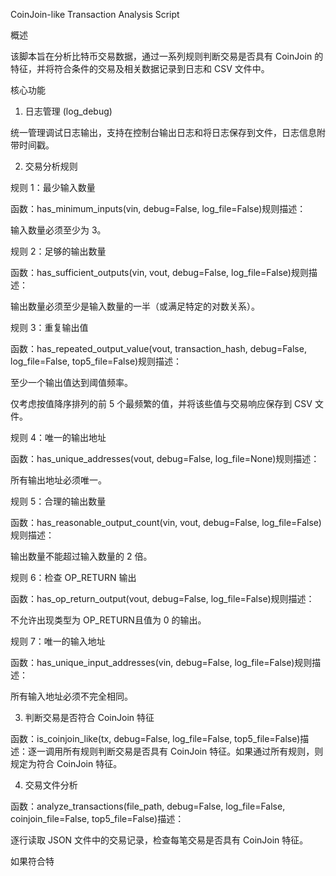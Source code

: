 CoinJoin-like Transaction Analysis Script

概述

该脚本旨在分析比特币交易数据，通过一系列规则判断交易是否具有 CoinJoin 的特征，并将符合条件的交易及相关数据记录到日志和 CSV 文件中。

核心功能

1. 日志管理 (log_debug)

统一管理调试日志输出，支持在控制台输出日志和将日志保存到文件，日志信息附带时间戳。

2. 交易分析规则

规则 1：最少输入数量

函数：has_minimum_inputs(vin, debug=False, log_file=False)规则描述：

输入数量必须至少为 3。

规则 2：足够的输出数量

函数：has_sufficient_outputs(vin, vout, debug=False, log_file=False)规则描述：

输出数量必须至少是输入数量的一半（或满足特定的对数关系）。

规则 3：重复输出值

函数：has_repeated_output_value(vout, transaction_hash, debug=False, log_file=False, top5_file=False)规则描述：

至少一个输出值达到阈值频率。

仅考虑按值降序排列的前 5 个最频繁的值，并将该些值与交易响应保存到 CSV 文件。

规则 4：唯一的输出地址

函数：has_unique_addresses(vout, debug=False, log_file=None)规则描述：

所有输出地址必须唯一。

规则 5：合理的输出数量

函数：has_reasonable_output_count(vin, vout, debug=False, log_file=False)规则描述：

输出数量不能超过输入数量的 2 倍。

规则 6：检查 OP_RETURN 输出

函数：has_op_return_output(vout, debug=False, log_file=False)规则描述：

不允许出现类型为 OP_RETURN且值为 0 的输出。

规则 7：唯一的输入地址

函数：has_unique_input_addresses(vin, debug=False, log_file=False)规则描述：

所有输入地址必须不完全相同。

3. 判断交易是否符合 CoinJoin 特征

函数：is_coinjoin_like(tx, debug=False, log_file=False, top5_file=False)描述：逐一调用所有规则判断交易是否具有 CoinJoin 特征。如果通过所有规则，则规定为符合 CoinJoin 特征。

4. 交易文件分析

函数：analyze_transactions(file_path, debug=False, log_file=False, coinjoin_file=False, top5_file=False)描述：

逐行读取 JSON 文件中的交易记录，检查每笔交易是否具有 CoinJoin 特征。

如果符合特

